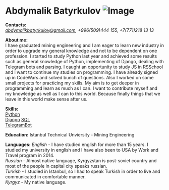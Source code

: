 # **Abdymalik Batyrkulov**  ![Image](/rsschool-cv/images/profile.jpg)

**Contacts:**  
*abdymalikbatyrkulov@gmail.com, +996(509)444 155, +7(771)218 13 13*

**About me:**  
I have graduated mining engineering and I am eager to learn new industry in order to upgrade my general knowledge and not to be dependent on one profession. I started to study Python last year and achieved some results such as general knowledge of Python, implementing of Django, dealing with Telegram bots and parsing. I caught an opportunity to study JS in RSSchool and I want to continue my studies on programming. I have already signed up in CodeWars and solved bunch of questions. Also I worked on some small projects for practicing my skills. My aim is to get deeper in programming and learn as much as I can. I want to contribute myself and my knowledge as well as I can to this world. Because finally things that we leave in this world make sense after us.

**Skills:**  
[Python](https://www.codewars.com/users/abdymalik14)  
[Django](https://github.com/abdymaleeq925?tab=repositories)  [SQL](https://github.com/abdymaleeq925/lib_bot)  
[TelegramBot](https://github.com/abdymaleeq925/converterbot)  

**Education:** 
Istanbul Technical Unviersity - Mining Engineering  

**Languages:**
*English* - I have studied english for more than 15 years. I studied my university in english and I have also been to USA by Work and Travel program in 2014.  
*Russian* - Almost native language, Kyrgyzstan is post-soviet country and most of the people in capital city speaks russian.  
*Turkish* - I studied in Istanbul, so I had to speak Turkish in order to live and communicated in comfortable manner.  
*Kyrgyz* - My native language.
